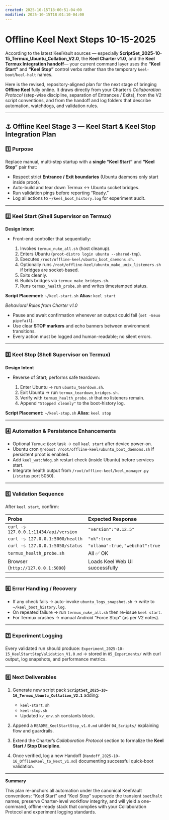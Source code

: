 ```yaml
---
created: 2025-10-15T18:00:51-04:00
modified: 2025-10-15T18:01:10-04:00
---
```


# Offline Keel Next Steps 10-15-2025

According to the latest KeelVault sources — especially **ScriptSet_2025-10-15_Termux_Ubuntu_Collation_V2.0**, the **Keel Charter v1.0**, and the **Keel Termux Integration handoff**— your current command layer uses the **“Keel Start”** and **“Keel Stop”** control verbs rather than the temporary `keel-boot`/`keel-halt` names.

Here is the revised, repository-aligned plan for the next stage of bringing **Offline Keel** fully online. It draws directly from your Charter’s *Collaboration Protocol* (step-wise discipline, separation of Entrances / Exits), from the V2 script conventions, and from the handoff and log folders that describe automation, watchdogs, and validation rules.

---

## ⚓ Offline Keel Stage 3 — Keel Start & Keel Stop Integration Plan

### 1️⃣ Purpose

Replace manual, multi-step startup with a **single “Keel Start”** and **“Keel Stop”** pair that:

* Respect strict **Entrance / Exit boundaries** (Ubuntu daemons only start inside proot).
* Auto-build and tear down Termux ↔ Ubuntu socket bridges.
* Run validation pings before reporting “Ready.”
* Log all actions to `~/keel_boot_history.log` for experiment audit.

---

### 2️⃣ Keel Start (Shell Supervisor on Termux)

**Design Intent**

* Front-end controller that sequentially:

  1. Invokes `termux_nuke_all.sh` (host cleanup).
  2. Enters Ubuntu (`proot-distro login ubuntu --shared-tmp`).
  3. Executes `/root/offline-keel/ubuntu_boot_daemons.sh`.
  4. Optionally runs `/root/offline-keel/ubuntu_make_unix_listeners.sh` if bridges are socket-based.
  5. Exits cleanly.
  6. Builds bridges via `termux_make_bridges.sh`.
  7. Runs `termux_health_probe.sh` and writes timestamped status.

**Script Placement:** `~/keel-start.sh`
**Alias:** `keel start`

*Behavioral Rules from Charter v1.0*

* Pause and await confirmation whenever an output could fail (`set -Eeuo pipefail`).
* Use clear **STOP markers** and echo banners between environment transitions.
* Every action must be logged and human-readable; no silent errors.

---

### 3️⃣ Keel Stop (Shell Supervisor on Termux)

**Design Intent**

* Reverse of Start; performs safe teardown:

  1. Enter Ubuntu → run `ubuntu_teardown.sh`.
  2. Exit Ubuntu → run `termux_teardown_bridges.sh`.
  3. Verify with `termux_health_probe.sh` that no listeners remain.
  4. Append `"Stopped cleanly"` to the boot-history log.

**Script Placement:** `~/keel-stop.sh`
**Alias:** `keel stop`

---

### 4️⃣ Automation & Persistence Enhancements

* Optional `Termux:Boot` task → call `keel start` after device power-on.
* Ubuntu cron `@reboot /root/offline-keel/ubuntu_boot_daemons.sh` if persistent proot is enabled.
* Add `keel_watchdog.sh` restart check (inside Ubuntu) before services start.
* Integrate health output from `/root/offline-keel/keel_manager.py` (`/status` port 5050).

---

### 5️⃣ Validation Sequence

After `keel start`, confirm:

| Probe                                 | Expected Response              |
| :------------------------------------ | :----------------------------- |
| `curl -s 127.0.0.1:11434/api/version` | `"version":"0.12.5"`           |
| `curl -s 127.0.0.1:5000/health`       | `"ok":true`                    |
| `curl -s 127.0.0.1:5050/status`       | `"ollama":true,"webchat":true` |
| `termux_health_probe.sh`              | All ✅ OK                       |
| Browser (`http://127.0.0.1:5000`)     | Loads Keel Web UI successfully |

---

### 6️⃣ Error Handling / Recovery

* If any check fails → auto-invoke `ubuntu_logs_snapshot.sh` → write to `~/keel_boot_history.log`.
* On repeated failure → run `termux_nuke_all.sh` then re-issue `keel start`.
* For Termux crashes → manual Android “Force Stop” (as per V2 notes).

---

### 7️⃣ Experiment Logging

Every validated run should produce:
`Experiment_2025-10-15_KeelStartStopValidation_V1.0.md`
→ stored in `05_Experiments/` with curl output, log snapshots, and performance metrics.

---

### 8️⃣ Next Deliverables

1. Generate new script pack **`ScriptSet_2025-10-16_Termux_Ubuntu_Collation_V2.1`** adding:

   * `keel-start.sh`
   * `keel-stop.sh`
   * Updated `kv_env.sh` constants block.
2. Append a `README_KeelStartStop_v1.0.md` under `04_Scripts/` explaining flow and guardrails.
3. Extend the Charter’s *Collaboration Protocol* section to formalize the **Keel Start / Stop Discipline**.
4. Once verified, log a new Handoff (`Handoff_2025-10-16_OfflineKeel_to_Next_v1.md`) documenting successful quick-boot validation.

---

**Summary**

This plan re-anchors all automation under the canonical KeelVault conventions: “Keel Start” and “Keel Stop” supersede the transient `boot`/`halt` names, preserve Charter-level workflow integrity, and will yield a one-command, offline-ready stack that complies with your Collaboration Protocol and experiment logging standards.
